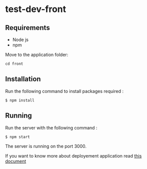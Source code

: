 # test-dev-front

## Requirements
- Node js
- npm

Move to the application folder:

    cd front

## Installation
Run the following command to install packages required :
    
    $ npm install

## Running
Run the server with the following command :

    $ npm start

The server is running on the port 3000.

If you want to know more about deployement application read [this document](https://github.com/Breahkd46/test-dev-front/blob/master/front/README.md) 
